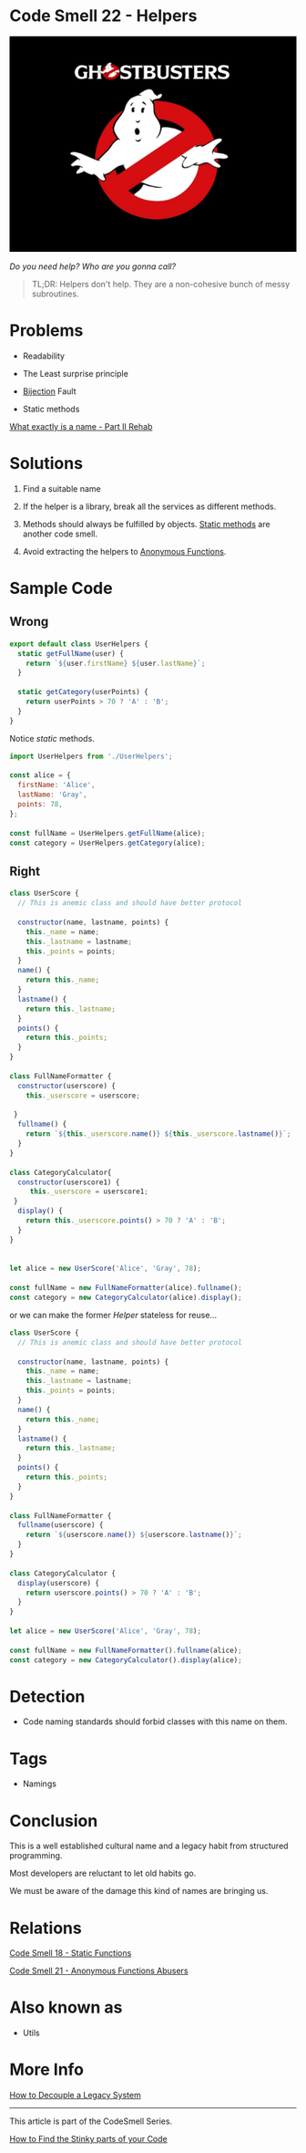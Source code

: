 # Code Smell 22 - Helpers

![Code Smell 22 - Helpers](Code%20Smell%2022%20-%20Helpers.jpg)

*Do you need help? Who are you gonna call?*

> TL;DR: Helpers don't help. They are a non-cohesive bunch of messy subroutines.

# Problems

- Readability

- The Least surprise principle

- [Bijection](https://github.com/mcsee/Software-Design-Articles/tree/main/Articles/Theory/The%20One%20and%20Only%20Software%20Design%20Principle/readme.md) Fault

- Static methods

[What exactly is a name - Part II Rehab](https://github.com/mcsee/Software-Design-Articles/tree/main/Articles/Theory/What%20exactly%20is%20a%20name%20-%20Part%20II%20Rehab/readme.md)

# Solutions

1. Find a suitable name

2. If the helper is a library, break all the services as different methods.

3. Methods should always be fulfilled by objects. [Static methods](https://github.com/mcsee/Software-Design-Articles/tree/main/Articles/Code%20Smells/Code%20Smell%2018%20-%20Static%20Functions/readme.md) are another code smell.

4. Avoid extracting the helpers to [Anonymous Functions](https://github.com/mcsee/Software-Design-Articles/tree/main/Articles/Code%20Smells/Code%20Smell%2021%20-%20Anonymous%20Functions%20Abusers/readme.md).

# Sample Code

## Wrong

[Gist Url]: # (https://gist.github.com/mcsee/0fcfc27f845835533e1853384bc2f4da)
```javascript
export default class UserHelpers {
  static getFullName(user) {
    return `${user.firstName} ${user.lastName}`;
  }

  static getCategory(userPoints) {
    return userPoints > 70 ? 'A' : 'B';
  }
}
```

Notice *static* methods.

[Gist Url]: # (https://gist.github.com/mcsee/f049135c8043e628551a40844bef0983)
```javascript
import UserHelpers from './UserHelpers';

const alice = {
  firstName: 'Alice',
  lastName: 'Gray',
  points: 78,
};

const fullName = UserHelpers.getFullName(alice);
const category = UserHelpers.getCategory(alice);
```

## Right

[Gist Url]: # (https://gist.github.com/mcsee/bd0982f4c86a3523cd5a956196214b9c)
```javascript
class UserScore {  
  // This is anemic class and should have better protocol
  
  constructor(name, lastname, points) {
    this._name = name;
    this._lastname = lastname;
    this._points = points;
  }
  name() {
    return this._name;
  }
  lastname() {
    return this._lastname;
  }
  points() {
    return this._points;
  }
}

class FullNameFormatter {
  constructor(userscore) { 
    this._userscore = userscore;
      
 }
  fullname() {
    return `${this._userscore.name()} ${this._userscore.lastname()}`;
  }
}

class CategoryCalculator{
  constructor(userscore1) {
     this._userscore = userscore1;
 }
  display() {
    return this._userscore.points() > 70 ? 'A' : 'B';
  }
}
  
  
let alice = new UserScore('Alice', 'Gray', 78);

const fullName = new FullNameFormatter(alice).fullname();
const category = new CategoryCalculator(alice).display();
```

or we can make the former *Helper* stateless for reuse...

[Gist Url]: # (https://gist.github.com/mcsee/b6550c193e41862ed8a84cbe885d989d)
```javascript
class UserScore {  
  // This is anemic class and should have better protocol
  
  constructor(name, lastname, points) {
    this._name = name;
    this._lastname = lastname;
    this._points = points;
  }
  name() {
    return this._name;
  }
  lastname() {
    return this._lastname;
  }
  points() {
    return this._points;
  }
}

class FullNameFormatter {      
  fullname(userscore) {
    return `${userscore.name()} ${userscore.lastname()}`;
  }
}

class CategoryCalculator {
  display(userscore) {
    return userscore.points() > 70 ? 'A' : 'B';
  }
}  
  
let alice = new UserScore('Alice', 'Gray', 78);

const fullName = new FullNameFormatter().fullname(alice);
const category = new CategoryCalculator().display(alice);
```

# Detection

- Code naming standards should forbid classes with this name on them.

# Tags

- Namings

# Conclusion

This is a well established cultural name and a legacy habit from structured programming.

Most developers are reluctant to let old habits go. 

We must be aware of the damage this kind of names are bringing us.

# Relations

[Code Smell 18 - Static Functions](https://github.com/mcsee/Software-Design-Articles/tree/main/Articles/Code%20Smells/Code%20Smell%2018%20-%20Static%20Functions/readme.md)

[Code Smell 21 - Anonymous Functions Abusers](https://github.com/mcsee/Software-Design-Articles/tree/main/Articles/Code%20Smells/Code%20Smell%2021%20-%20Anonymous%20Functions%20Abusers/readme.md)

# Also known as

- Utils

# More Info

[How to Decouple a Legacy System](https://github.com/mcsee/Software-Design-Articles/tree/main/Articles/Theory/How%20to%20Decouple%20a%20Legacy%20System/readme.md)

* * *

This article is part of the CodeSmell Series.

[How to Find the Stinky parts of your Code](https://github.com/mcsee/Software-Design-Articles/tree/main/Articles/Code%20Smells/How%20to%20Find%20the%20Stinky%20parts%20of%20your%20Code/readme.md)